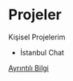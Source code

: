 # Projeler
Kişisel Projelerim
<ul><li>İstanbul Chat</li></ul>
<a href="https://github.com/KarakayaFSM/Projeler/blob/master/%C4%B0stanbulChatApp.md">Ayrıntılı Bilgi</a>
